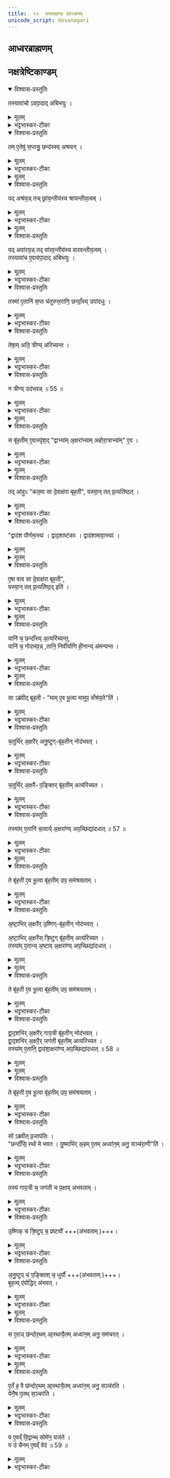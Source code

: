 ```yaml
---
title:  १२  सप्तच्छन्दः प्रपञ्चनम्
unicode_script: devanagari
---
```


## आध्वरब्राह्मणम्
## नक्षत्रेष्टिकाण्डम्‌

<details open><summary>विश्वास-प्रस्तुतिः</summary>

तस्यावा॑चो ऽवपा॒दाद् अ॑बिभयुः ।  
</details>

<details><summary>मूलम्</summary>

तस्यावा॑चो ऽवपा॒दाद् अ॑बिभयुः ।  
</details>

<details><summary>भट्टभास्कर-टीका</summary>

1 तस्यावाच इत्यादि ॥ उक्तमेकविंशेनादित्यस्य मात्रामिन्द्रो गत इति । तस्य आदित्यात्मन इन्द्रस्य अवाचोऽवपादात् अधः पतनात् अबिभयुः कदाचिदयमवाक्पतेदिति देवा भीतिं गताः । पद्यतेर्घञ्, थाथादिना उतरपदान्तोदात्तत्वम् ।
</details>

<details open><summary>विश्वास-प्रस्तुतिः</summary>

तम् ए॒तेषु॑ स॒प्तसु॒ छन्द॑स्स्व् अश्रयन् ।  
</details>

<details><summary>मूलम्</summary>

तम् ए॒तेषु॑ स॒प्तसु॒ छन्द॑स्स्व् अश्रयन् ।  
</details>

<details><summary>भट्टभास्कर-टीका</summary>

अथ तमेतेषु गायत्र्यादिषु सप्तसु छन्दस्सु अश्रयन् स्थापितवन्तः सप्तछन्दांस्याश्रयमकुर्वन् साम्नि । तत् तस्मात्तदाधारस्य सामविशेषस्य श्रायन्तीयत्वम् ।
</details>


<details><summary>मूलम्</summary>

यदश्र॑यन् ।
तच्छ्रा॑य॒न्तीय॑स्य श्रायन्तीय॒त्वम् ।
</details>

<details open><summary>विश्वास-प्रस्तुतिः</summary>

यद् अश्र॑य॒न्न् तच् छ्रा॑य॒न्तीय॑स्य श्रायन्तीय॒त्वम् ।  
</details>

<details><summary>मूलम्</summary>

यद् अश्र॑य॒न्न् तच् छ्रा॑य॒न्तीय॑स्य श्रायन्तीय॒त्वम् ।  
</details>

<details><summary>भट्टभास्कर-टीका</summary>

श्रयत्यनेन छन्दांस्यादित्य इति श्रायन्तीयम् ।
</details>


<details><summary>मूलम्</summary>

यदवा॑रयन् ।
तद्वा॑रव॒न्तीय॑स्य वारवन्तीय॒त्वम् ।
</details>

<details open><summary>विश्वास-प्रस्तुतिः</summary>

यद् अवा॑रय॒न्न् तद् वा॑रव॒न्तीय॑स्य वारवन्तीय॒त्वम् ।  
तस्यावा॑च ए॒वाव॑पा॒दाद् अ॑बिभयुः ।
</details>

<details><summary>मूलम्</summary>

यद् अवा॑रय॒न्न् तद् वा॑रव॒न्तीय॑स्य वारवन्तीय॒त्वम् ।  
तस्यावा॑च ए॒वाव॑पा॒दाद् अ॑बिभयुः ।
</details>

<details><summary>भट्टभास्कर-टीका</summary>

यत् यस्माच्चावाक्पतनादादित्यं अवारयन् निवारितवन्तो देवाः, तद्वारवन्तीयस्य सामविशेषस्य वारवन्तीयत्वम् ॥
</details>

<details open><summary>विश्वास-प्रस्तुतिः</summary>

तस्मा॑ ए॒तानि॑ स॒प्त च॑तुरुत्त॒राणि॒ छन्दाँ॒स्य् उपा॑दधुः ।  
</details>

<details><summary>मूलम्</summary>

तस्मा॑ ए॒तानि॑ स॒प्त च॑तुरुत्त॒राणि॒ छन्दाँ॒स्य् उपा॑दधुः ।  
</details>

<details><summary>भट्टभास्कर-टीका</summary>

2-3 तस्मात् सामद्वारेण गायत्र्यादीनि सप्त चतुरुत्तराणि छन्दांस्युपादधुः समन्तादुत्तम्भनत्वेन स्थापितवन्तः, चतुर्भिश्च चतुर्भिरुत्तरैः पूर्वस्मात्पूर्वस्मादुत्तराणि उद्गततराणीति । चतुर्विंशत्यक्षरा गायत्री, अष्टाविंशत्यक्षरा उष्णिगित्यादि ।
</details>

<details open><summary>विश्वास-प्रस्तुतिः</summary>

तेषा॒म् अति॒ त्रीण्य् अ॑रिच्यन्त ।
</details>

<details><summary>मूलम्</summary>

तेषा॒म् अति॒ त्रीण्य् अ॑रिच्यन्त ।
</details>

<details><summary>भट्टभास्कर-टीका</summary>

अथ तेषां छन्दसां मध्ये त्रीणि पङ्क्त्यादीनि छन्दांसि आदित्यं अत्यरिच्यन्त अतिक्रम्य स्थितानि । तेन तमुत्तम्भयितुमयोग्यानि ।
</details>

<details open><summary>विश्वास-प्रस्तुतिः</summary>

न त्रीण्य् उद॑भवन्न् ॥ 55 ॥  
</details>

<details><summary>मूलम्</summary>

न त्रीण्य् उद॑भवन्न् ॥ 55 ॥  
</details>

<details><summary>भट्टभास्कर-टीका</summary>

अथ त्रीणि गायत्र्यादीनि छन्दांसि आदित्यं नोदभवन् न प्राप्नुवन् ऊनप्रमाणत्वादादित्यमप्राप्य स्थितानि तेन तान्यप्युत्तम्भनासमर्थानि ।
</details>


<details><summary>मूलम्</summary>

स बृ॑ह॒तीमे॒वास्पृ॑शत् ।
द्वाभ्या॑म॒क्षरा॑भ्याम् ।
अ॒हो॒रा॒त्राभ्या॑मे॒व ।
</details>

<details open><summary>विश्वास-प्रस्तुतिः</summary>

स बृ॑ह॒तीम् ए॒वास्पृ॑श॒द् "द्वाभ्या॑म् अ॒क्षरा॑भ्याम् अहोरा॒त्राभ्या॑म्" ए॒व ।  
</details>

<details><summary>मूलम्</summary>

स बृ॑ह॒तीम् ए॒वास्पृ॑श॒द् "द्वाभ्या॑म् अ॒क्षरा॑भ्याम् अहोरा॒त्राभ्या॑म्" ए॒व ।  
</details>

<details><summary>भट्टभास्कर-टीका</summary>

अथ मध्ये स्थितां बृहतीमेव आदित्यः अस्पृशत् अन्यूनानतिरिक्तत्वात् उत्तम्भकत्वेनास्पृशत् । स एवैनमधारयत् इति यावत् ।

केन प्राकारेण बृहतीमादित्योऽस्पृशदित्पाह - द्वाभ्यामक्षराभ्यामित्वादि । द्वाभ्यां अविनाशाभ्यां नित्यप्रपृत्ताभ्यामेव क्वचित् बृहती सम्पद्यते । संवत्सरात्मकाहोरात्रसमुदायस्य बृहतीत्वेन रूपणात् तदवयवयोरहोरात्रयोः अक्षरत्वेन रूपणं क्रियते । बृहत्येव इत्थं भूत्वा आदित्यं देवं धारयितुं समर्था तस्मात् स बृहतीमेवास्पृशदिति । अन्यानि छन्दांसि नैवमहोरात्र्यां अन्येनैव [रात्राभ्यामनन्येनैव?] प्रकारेण आदित्यं स्पृशन्ति । तस्मात् तानि न्यूनान्यतिरिक्तानि चेत्युक्तम् । बृहत्यां तु षट्त्रिंशदक्षरसममितषट्त्रिंशदहोरात्रविशेषसमासादितबृहती एव [हतीसमभावक?] संवत्सरात्मिकां [संवत्सरात्मकस्य?] देवस्य आदित्यस्य सङ्ख्यातानुरूप्यं वहन्त्यां आदित्यः प्रतितिष्ठति ।
</details>


<details><summary>मूलम्</summary>

तदा॑हुः ।
क॒त॒मा सा दे॒वाक्ष॑रा बृह॒ती ।
यस्या॒न्तत्प्र॒त्यति॑ष्ठत् ।
</details>

<details open><summary>विश्वास-प्रस्तुतिः</summary>

तद् आ॑हुᳵ "कत॒मा सा दे॒वाक्ष॑रा बृह॒ती", यस्या॒न् तत् प्र॒त्यति॑ष्ठत् ।  
</details>

<details><summary>मूलम्</summary>

तद् आ॑हुᳵ "कत॒मा सा दे॒वाक्ष॑रा बृह॒ती", यस्या॒न् तत् प्र॒त्यति॑ष्ठत् ।  
</details>

<details><summary>भट्टभास्कर-टीका</summary>

कतमा सा देवाक्षरा बृहती यस्यामादित्यः प्रतितिष्ठतीति,
</details>

<details open><summary>विश्वास-प्रस्तुतिः</summary>

"द्वाद॑श पौर्णमा॒स्यः॑ । द्वाद॒शाष्ट॑काः ।  द्वाद॑शामावा॒स्याः॑ ।
</details>

<details><summary>मूलम्</summary>

"द्वाद॑श पौर्णमा॒स्यः॑ । द्वाद॒शाष्ट॑काः ।  द्वाद॑शामावा॒स्याः॑ ।
</details>


<details><summary>मूलम्</summary>

ए॒षा वाव सा दे॒वाक्ष॑रा बृह॒ती ॥ 56 ॥  
यस्या॒न्तत्प्र॒त्यति॑ष्ठ॒दिति॑ ।
</details>

<details open><summary>विश्वास-प्रस्तुतिः</summary>

ए॒षा वाव सा दे॒वाक्ष॑रा बृह॒ती",  
यस्या॒न् तत् प्र॒त्यति॑ष्ठ॒द् इति॑ ।  
</details>

<details><summary>मूलम्</summary>

ए॒षा वाव सा दे॒वाक्ष॑रा बृह॒ती",  
यस्या॒न् तत् प्र॒त्यति॑ष्ठ॒द् इति॑ ।  
</details>

<details><summary>भट्टभास्कर-टीका</summary>

एवं पृष्टे उत्तरं - द्वादशेत्यादि । देवाः आदित्याः, ते च द्वादश, ते च त्रिरावृत्ताः षट्त्रिंशत् । बृहती च षट्त्रिंशदक्षरा । तिथयोऽप्येता द्वादशद्वादश संवत्सरे संभूय षट्त्रिंशदित्येवं देवनिरूप्याक्षरा बृहती इति उत्तरं ब्रूयात् ॥
</details>


<details><summary>मूलम्</summary>

यानि॑ च॒ छन्दाँ॑स्य॒त्यरि॑च्यन्त ।
यानि॑ च॒ नोदभ॑वन् ।
तानि॒ निर्वी॑र्याणि ही॒नान्य॑मन्यन्त ।
</details>

<details open><summary>विश्वास-प्रस्तुतिः</summary>

यानि॑ च॒ छन्दाँ॑स्य् अ॒त्यरि॑च्यन्त॒,  
यानि॑ च॒ नोदभ॑व॒न्न् ,तानि॒ निर्वी॑र्याणि ही॒नान्य् अ॑मन्यन्त ।
</details>

<details><summary>मूलम्</summary>

यानि॑ च॒ छन्दाँ॑स्य् अ॒त्यरि॑च्यन्त॒,  
यानि॑ च॒ नोदभ॑व॒न्न् ,तानि॒ निर्वी॑र्याणि ही॒नान्य् अ॑मन्यन्त ।
</details>

<details><summary>भट्टभास्कर-टीका</summary>

4 यानि चेत्यादि ॥ अन्यानि यानि छन्दांसि न्यूनातिरिक्तानि निर्वीर्याणि कार्यं कर्तुमसमर्थानि तानि हीनानि वयं स्मः इति अमन्यन्त उत्तम्भनकार्यात् गळितानि निर्वीर्याण्यभवन् ।
</details>


<details><summary>मूलम्</summary>

साऽब्र॑वीद्बृह॒ती ।
मामे॒व भू॒त्वा ।
मामुप॒ सँश्र॑य॒तेति॑ ।
</details>

<details open><summary>विश्वास-प्रस्तुतिः</summary>

सा ऽब्र॑वीद् बृह॒ती - "माम् ए॒व भू॒त्वा मामुप॒ सँश्र॑य॒ते"ति॑ ।  
</details>

<details><summary>मूलम्</summary>

सा ऽब्र॑वीद् बृह॒ती - "माम् ए॒व भू॒त्वा मामुप॒ सँश्र॑य॒ते"ति॑ ।  
</details>

<details><summary>भट्टभास्कर-टीका</summary>

अथ सा बृहती छन्दांसि अब्रवीत् मामेव भूत्वा मद्रूपमेव प्राप्य । भू प्राप्तौ । मया तुल्याक्षरतां प्राप्य मामुपसंश्रयत मत्समीपे मया तुल्यकार्याणि वर्तध्वं इति ।
ततः छन्दोभिः ओं तथेत्यनुमते स्वयमेव बृहती तेषामक्षरसाम्यमकरोत् ॥
</details>

<details open><summary>विश्वास-प्रस्तुतिः</summary>

च॒तुर्भि॑र् अ॒क्षरै॑र् अनु॒ष्टुग्-बृ॑ह॒तीन् नोद॑भवत् ।  
</details>

<details><summary>मूलम्</summary>

च॒तुर्भि॑र् अ॒क्षरै॑र् अनु॒ष्टुग्-बृ॑ह॒तीन् नोद॑भवत् ।  
</details>

<details><summary>भट्टभास्कर-टीका</summary>

5 चतुर्भिरित्यादि ॥ द्वात्रिंशदक्षराऽनुष्टुप् षट्त्रिंशदक्षरा बृहती बृहत्यात्मानं आदित्यं चतुर्भिरक्षरैः नोदभवत् ।
</details>

<details open><summary>विश्वास-प्रस्तुतिः</summary>

च॒तुर्भि॑र् अ॒क्षरै॑ᳶ प॒ङ्क्तिर् बृ॑ह॒तीम् अत्य॑रिच्यत ।  
</details>

<details><summary>मूलम्</summary>

च॒तुर्भि॑र् अ॒क्षरै॑ᳶ प॒ङ्क्तिर् बृ॑ह॒तीम् अत्य॑रिच्यत ।  
</details>

<details><summary>भट्टभास्कर-टीका</summary>

पङ्क्तिः चतुश्चत्वारिंशदक्षरा चतुर्भिरक्षरैः बृहतीमत्यरिच्यत
</details>

<details open><summary>विश्वास-प्रस्तुतिः</summary>

तस्या॑म् ए॒तानि॑ च॒त्वार्य् अ॒क्षरा॑ण्य् अप॒च्छिद्या॑दधात् ॥ 57 ॥  
</details>

<details><summary>मूलम्</summary>

तस्या॑म् ए॒तानि॑ च॒त्वार्य् अ॒क्षरा॑ण्य् अप॒च्छिद्या॑दधात् ॥ 57 ॥  
</details>

<details><summary>भट्टभास्कर-टीका</summary>

अथ एतानि पङ्क्त्या अधिकानि चत्वार्यक्षराणि अतोऽपच्छिद्य तस्यां अनुष्टुभि अदधात् ।
</details>


<details><summary>मूलम्</summary>

ते बृ॑ह॒ती ए॒व भू॒त्वा ।
बृ॒ह॒तीमुप॒ सम॑श्रयताम् ।
</details>

<details open><summary>विश्वास-प्रस्तुतिः</summary>

ते बृ॑ह॒ती ए॒व भू॒त्वा बृ॑ह॒तीम् उप॒ सम॑श्रयताम् ।  
</details>

<details><summary>मूलम्</summary>

ते बृ॑ह॒ती ए॒व भू॒त्वा बृ॑ह॒तीम् उप॒ सम॑श्रयताम् ।  
</details>

<details><summary>भट्टभास्कर-टीका</summary>

एवं कृते ते द्वे अपि अनुष्टुप्पङ्क्ती बृहती बृहत्यौ बृहतीतुल्याक्षरे एव भूत्वा बृहत्या समेत्य तुल्यकार्ये अभूताम् ॥
</details>

<details open><summary>विश्वास-प्रस्तुतिः</summary>

अ॒ष्टा॒भिर् अ॒क्षरै॑र् उ॒ष्णिग्-बृ॑ह॒तीन् नोद॑भवत् ।  

अ॒ष्टा॒भिर् अ॒क्षरै॑स् त्रि॒ष्टुग् बृ॑ह॒तीम् अत्य॑रिच्यत ।  
तस्या॑म् ए॒तान्य् अ॒ष्टाव् अ॒क्षरा॑ण्य् अप॒च्छिद्या॑दधात् ।  
</details>

<details><summary>मूलम्</summary>

अ॒ष्टा॒भिर् अ॒क्षरै॑र् उ॒ष्णिग्-बृ॑ह॒तीन् नोद॑भवत् ।  

अ॒ष्टा॒भिर् अ॒क्षरै॑स् त्रि॒ष्टुग् बृ॑ह॒तीम् अत्य॑रिच्यत ।  
तस्या॑म् ए॒तान्य् अ॒ष्टाव् अ॒क्षरा॑ण्य् अप॒च्छिद्या॑दधात् ।  
</details>


<details><summary>मूलम्</summary>

ते बृ॑ह॒ती ए॒व भू॒त्वा ।
बृ॒ह॒तीमुप॒ सम॑श्रयताम् ।
</details>

<details open><summary>विश्वास-प्रस्तुतिः</summary>

ते बृ॑ह॒ती ए॒व भू॒त्वा बृ॑ह॒तीम् उप॒ सम॑श्रयताम् ।  
</details>

<details><summary>मूलम्</summary>

ते बृ॑ह॒ती ए॒व भू॒त्वा बृ॑ह॒तीम् उप॒ सम॑श्रयताम् ।  
</details>

<details><summary>भट्टभास्कर-टीका</summary>

6 अष्ठाभिरित्यादि ॥ अष्टाविंशत्यक्षरा उष्णिक् । चक्षुश्चत्वारिंशदक्षरा त्रिषुप् । तयोः अष्टाक्षरापच्छेदादानाभ्यां बृहतीप्रकारः कृतः ॥
</details>

<details open><summary>विश्वास-प्रस्तुतिः</summary>

द्वा॒द॒शभि॑र् अ॒क्षरै॑र् गाय॒त्री बृ॑ह॒तीन् नोद॑भवत् ।  
द्वा॒द॒शभि॑र् अ॒क्षरै॒र् जग॑ती बृह॒तीम् अत्य॑रिच्यत ।  
तस्या॑म्‌ ए॒तानि॒ द्वाद॑शा॒क्षरा॑ण्य् अप॒च्छिद्या॑दधात् ॥ 58 ॥  
</details>

<details><summary>मूलम्</summary>

द्वा॒द॒शभि॑र् अ॒क्षरै॑र् गाय॒त्री बृ॑ह॒तीन् नोद॑भवत् ।  
द्वा॒द॒शभि॑र् अ॒क्षरै॒र् जग॑ती बृह॒तीम् अत्य॑रिच्यत ।  
तस्या॑म्‌ ए॒तानि॒ द्वाद॑शा॒क्षरा॑ण्य् अप॒च्छिद्या॑दधात् ॥ 58 ॥  
</details>


<details><summary>मूलम्</summary>

ते बृ॑ह॒ती ए॒व भू॒त्वा ।
बृ॒ह॒तीमुप॒ सम॑श्रयताम् ।
</details>

<details open><summary>विश्वास-प्रस्तुतिः</summary>

ते बृ॑ह॒ती ए॒व भू॒त्वा बृ॑ह॒तीम् उप॒ सम॑श्रयताम् ।  
</details>

<details><summary>मूलम्</summary>

ते बृ॑ह॒ती ए॒व भू॒त्वा बृ॑ह॒तीम् उप॒ सम॑श्रयताम् ।  
</details>

<details><summary>भट्टभास्कर-टीका</summary>

7 द्वादशभिरिति ॥ चतुर्विंशत्यक्षरा गायत्री । अष्टाचत्वारिंशदक्षरा जगती, तस्मात् तयोः द्वादशाक्षरापच्छेदादानाभ्यां बृहतीभावमकरोत् । अथ सर्वैश्छन्दोभिः उत्तम्भित आदित्यस्तिष्ठतीति ॥
</details>

<details open><summary>विश्वास-प्रस्तुतिः</summary>

सो॑ ऽब्रवीत् प्र॒जाप॑तिः ।  
"छन्दाँ॑सि॒ रथो॑ मे भवत ।  यु॒ष्माभि॑र् अ॒हम् ए॒तम् अध्वा॑न॒म् अनु॒ सञ्च॑रा॒णी"ति॑ ।
</details>

<details><summary>मूलम्</summary>

सो॑ ऽब्रवीत् प्र॒जाप॑तिः ।  
"छन्दाँ॑सि॒ रथो॑ मे भवत ।  यु॒ष्माभि॑र् अ॒हम् ए॒तम् अध्वा॑न॒म् अनु॒ सञ्च॑रा॒णी"ति॑ ।
</details>

<details><summary>भट्टभास्कर-टीका</summary>

8 सोऽब्रवीदित्यादि ॥ आदित्यः प्रजापतिरित्येके । अध्वा लोकरक्षामार्गः । युष्माभिः रथभूतैः अनु क्रमेण सञ्चराणि । 'समस्तृतीया युक्तात्'इति व्यत्ययेन न प्रवर्तते ।
</details>

<details open><summary>विश्वास-प्रस्तुतिः</summary>

तस्य॑ गाय॒त्री च॒ जग॑ती च प॒क्षाव् अ॑भवताम् ।  
</details>

<details><summary>मूलम्</summary>

तस्य॑ गाय॒त्री च॒ जग॑ती च प॒क्षाव् अ॑भवताम् ।  
</details>

<details><summary>भट्टभास्कर-टीका</summary>

पक्षौ चक्रे बाह्ये गायत्रीजगत्यौ ।
</details>

<details open><summary>विश्वास-प्रस्तुतिः</summary>

उ॒ष्णिक् च॑ त्रि॒ष्टुप् च॒ प्रष्ट्यौ॑ +++(अ॑भवताम् )+++।  
</details>

<details><summary>मूलम्</summary>

उ॒ष्णिक् च॑ त्रि॒ष्टुप् च॒ प्रष्ट्यौ॑ +++(अ॑भवताम् )+++।  
</details>

<details><summary>भट्टभास्कर-टीका</summary>

अथाभ्यन्तरेण प्रष्टयौ बहिर्युजावश्वौ । उष्णिक्त्रिष्टुभौ ।
</details>

<details open><summary>विश्वास-प्रस्तुतिः</summary>

अ॒नु॒ष्टुप् च॑ प॒ङ्क्तिश् च॒ धुर्यौ॑ +++(अ॑भवताम् )+++।  
बृ॒ह॒त्य् ए॑वोद्धिर् अ॑भवत् ।  
</details>

<details><summary>मूलम्</summary>

अ॒नु॒ष्टुप् च॑ प॒ङ्क्तिश् च॒ धुर्यौ॑ +++(अ॑भवताम् )+++।  
बृ॒ह॒त्य् ए॑वोद्धिर् अ॑भवत् ।  
</details>

<details><summary>भट्टभास्कर-टीका</summary>

अथ तयोरन्तरा धुर्यौ अन्तर्युजावश्वौ अनुष्टुप् पङ्क्तिश्च [बृहती] उद्धिः ऊर्ध्वा स्थापनीया उपवेशनफलकरूपा अभवत् ।
</details>


<details><summary>मूलम्</summary>

स ए॒तञ्छ॑न्दोर॒थमा॒स्थाय॑ ।
ए॒तमध्वा॑न॒मनु॒ सम॑चरत् ।
</details>

<details open><summary>विश्वास-प्रस्तुतिः</summary>

स ए॒तञ् छ॑न्दोर॒थम् आ॒स्थायै॒तम् अध्वा॑न॒म् अनु॒ सम॑चरत् ।  
</details>

<details><summary>मूलम्</summary>

स ए॒तञ् छ॑न्दोर॒थम् आ॒स्थायै॒तम् अध्वा॑न॒म् अनु॒ सम॑चरत् ।  
</details>

<details><summary>भट्टभास्कर-टीका</summary>

स प्रजापतिस्तादृशं रथमारुह्यानुदिनमेतन्मार्गं संचरति ।
</details>


<details><summary>मूलम्</summary>

ए॒तँ ह॒ वै छ॑न्दोर॒थमा॒स्थाय॑ ।
ए॒तमध्वा॑न॒मनु॒ सञ्च॑रति ।
</details>

<details open><summary>विश्वास-प्रस्तुतिः</summary>

ए॒तँ ह॒ वै छ॑न्दोर॒थम् आ॒स्थायै॒तम् अध्वा॑न॒म् अनु॒ सञ्च॑रति ।  
येनै॒ष ए॒तथ् स॒ञ्चर॑ति ।  
</details>

<details><summary>मूलम्</summary>

ए॒तँ ह॒ वै छ॑न्दोर॒थम् आ॒स्थायै॒तम् अध्वा॑न॒म् अनु॒ सञ्च॑रति ।  
येनै॒ष ए॒तथ् स॒ञ्चर॑ति ।  
</details>

<details><summary>भट्टभास्कर-टीका</summary>

यः पुमान् एवं रथमनुसंदधानः सोमेन यजते यश्च एनं रथं एवं ध्यायति स एष उभयविधोपि पुरुषः येन अध्वना एषः प्रजापतिः एतत् दृश्यमानं स्थानं संचरति तमेतमेवाध्वानं छन्दोरथमारूढोऽनुदिनं संचरति ।
</details>

<details open><summary>विश्वास-प्रस्तुतिः</summary>

य ए॒वव्ँ वि॒द्वान्थ् सोमे॑न॒ यज॑ते ।  
य उ॑ चैनम् ए॒वव्ँ वेद॑ ॥ 59 ॥  
</details>

<details><summary>मूलम्</summary>

य ए॒वव्ँ वि॒द्वान्थ् सोमे॑न॒ यज॑ते ।  
य उ॑ चैनम् ए॒वव्ँ वेद॑ ॥ 59 ॥  
</details>

<details><summary>भट्टभास्कर-टीका</summary>

अत्र एवंशब्देन 'देवासुराः' इत्याद्यनुवाकचतुष्टयोक्तस्साङ्गः सोमयागप्रकारः परामृश्यते । अतोऽयं सोमयागस्य प्रयोगविधिर्द्रष्टव्यः ॥
इति श्रीभट्टक्षभास्करविरचिते पारक्षुद्रभाष्ये प्रथमाष्टकस्य पञ्चमे प्रपाठके द्वादशोऽनुवाकः ॥
प्रपाठकश्च समाप्तः ॥  

</details>

